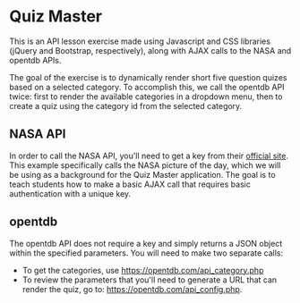 # Quiz Master
This is an API lesson exercise made using Javascript and CSS libraries (jQuery and Bootstrap, respectively), along with AJAX calls to the NASA and opentdb APIs.

The goal of the exercise is to dynamically render short five question quizes based on a selected category. To accomplish this, we call the opentdb API twice: first to render the available categories in a dropdown menu, then to create a quiz using the category id from the selected category.

## NASA API
In order to call the NASA API, you'll need to get a key from their [official site](https://api.nasa.gov). This example specifically calls the NASA picture of the day, which we will be using as a background for the Quiz Master application. The goal is to teach students how to make a basic AJAX call that requires basic authentication with a unique key.

## opentdb
The opentdb API does not require a key and simply returns a JSON object within the specified parameters. You will need to make two separate calls:

 * To get the categories, use https://opentdb.com/api_category.php
 * To review the parameters that you'll need to generate a URL that can render the quiz, go to: https://opentdb.com/api_config.php.